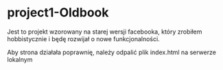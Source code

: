 # project1-Oldbook
Jest to projekt wzorowany na starej wersji facebooka, który zrobiłem hobbistycznie i będę rozwijał o nowe funkcjonalności.

Aby strona działała poprawnię, należy odpalić plik index.html na serwerze lokalnym

